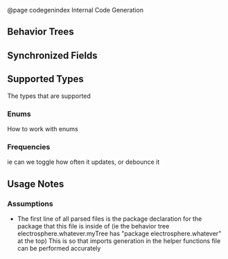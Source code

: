 @page codegenindex Internal Code Generation

## Behavior Trees


## Synchronized Fields

## Supported Types
The types that are supported

### Enums
How to work with enums

### Frequencies
ie can we toggle how often it updates, or debounce it


## Usage Notes

### Assumptions
 - The first line of all parsed files is the package declaration for the package that this file is inside of (ie the behavior tree electrosphere.whatever.myTree has "package electrosphere.whatever" at the top)
 This is so that imports generation in the helper functions file can be performed accurately
